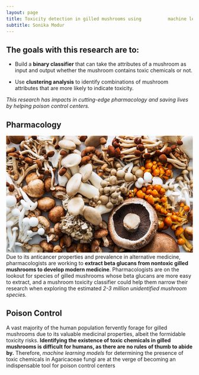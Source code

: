 ```yaml
---
layout: page
title: Toxicity detection in gilled mushrooms using          machine learning
subtitle: Sonika Modur
---
```

## The goals with this research are to: 
 
- Build a **binary classifier** that can take the attributes of a mushroom as input and output whether the mushroom contains toxic chemicals or not.
 
- Use **clustering analysis** to identify combinations of mushroom attributes that are more likely to indicate toxicity.
 
_This research has impacts in cutting-edge pharmacology and saving lives by helping poison control centers._
 
## Pharmacology
 
![alt-text-1](/assets/img/different-mushrooms.jpeg "title-1") Due to its anticancer properties and prevalence in alternative medicine, pharmacologists are working to **extract beta glucans from nontoxic gilled mushrooms to develop modern medicine**. Pharmacologists are on the lookout for species of gilled mushrooms whose beta glucans are more easy to extract, and a mushroom toxicity classifier could help them narrow their research when exploring the estimated _2-3 million unidentified mushroom species._
 
## Poison Control
 
A vast majority of the human population fervently forage for gilled mushrooms due to its valuable medicinal properties, albeit the formidable toxicity risks.
**Identifying the existence of toxic chemicals in gilled mushrooms is difficult for humans, as there are no rules of thumb to abide by.** Therefore, _machine learning models_ for determining the presence of toxic chemicals in Agaricaceae fungi are at the verge of becoming an indispensable tool for poison control centers

